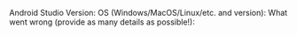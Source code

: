 Android Studio Version: 
OS (Windows/MacOS/Linux/etc. and version):
What went wrong (provide as many details as possible!):
